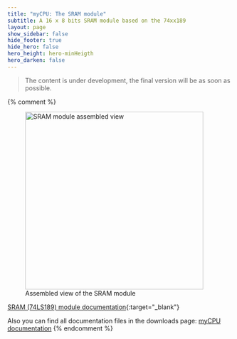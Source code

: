 ```yaml
---
title: "myCPU: The SRAM module"
subtitle: A 16 x 8 bits SRAM module based on the 74xx189
layout: page
show_sidebar: false
hide_footer: true
hide_hero: false
hero_height: hero-minHeigth
hero_darken: false
---
```

> The content is under development, the final version will be as soon as possible.

{% comment %}
<figure class="center">
    <img src="{{ site.baseurl }}/img/mycpu/modules/ram219/ram219_assembled_min.png" alt="SRAM module assembled view" title="Assembled view of the SRAM module" width="400px">
    <figcaption>Assembled view of the SRAM module</figcaption>
</figure>

[SRAM (74LS189) module documentation](/downloads/technical/myCPU_RAM189_module_full.pdf){:target="_blank"}

Also you can find all documentation files in the downloads page: [myCPU documentation](/pages/en/mycpu/downloads/technical_docs)
{% endcomment %}
